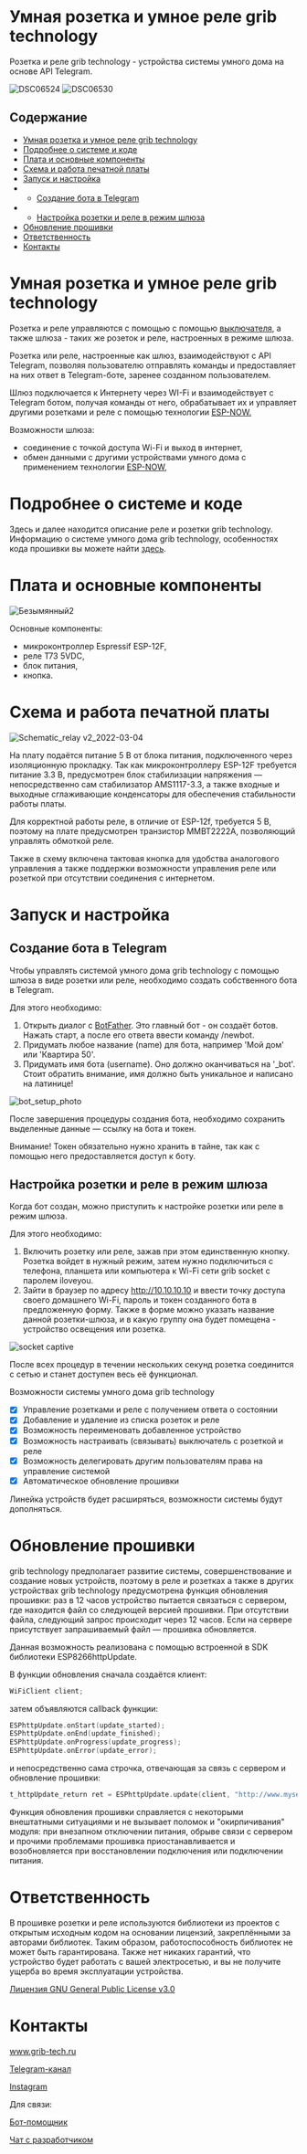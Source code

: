 # Умная розетка и умное реле grib technology
Розетка и реле grib technology - устройства системы умного дома на основе API Telegram.

![DSC06524](https://user-images.githubusercontent.com/84660518/156652191-d5a9511f-c55e-4593-9be8-8c6b3b57945d.jpg)
![DSC06530](https://user-images.githubusercontent.com/84660518/156652329-725f3acb-2d90-4d71-899d-be960b87dbc5.jpg)

## Содержание
- [Умная розетка и умное реле grib technology](#socket)
- [Подробнее о системе и коде](#code)
- [Плата и основные компоненты](#components)
- [Схема и работа печатной платы](#scheme)
- [Запуск и настройка](#usage)
- - [Создание бота в Telegram](#bot)
- - [Настройка розетки и реле в режим шлюза](#socket_setup)
- [Обновление прошивки](#update)
- [Ответственность](#responsibility)
- [Контакты](#contacts)


<a id="socket"></a>
# Умная розетка и умное реле grib technology

Розетка и реле управляются с помощью c помощью [выключателя](https://github.com/grib-technology/grib_switch), а также шлюза - таких же розеток и реле, настроенных в режиме шлюза.

Розетка или реле, настроенные как шлюз, взаимодействуют c API Telegram, позволяя пользователю отправлять команды и предоставляет на них ответ в Telegram-боте, заренее созданном пользователем. 

Шлюз подключается к Интернету через WI-Fi и взаимодействует с Telegram ботом, получая команды от него, обрабатывает их и управляет другими розетками и реле с помощью технологии [ESP-NOW.](https://www.espressif.com/en/products/software/esp-now/overview)

Возможности шлюза:

* соединение с точкой доступа Wi-Fi и выход в интернет,
* обмен данными с другими устройствами умного дома с применением технологии [ESP-NOW](https://www.espressif.com/en/products/software/esp-now/overview),


<a id="code"></a>
# Подробнее о системе и коде
Здесь и далее находится описание реле и розетки grib technology. Информацию о системе умного дома grib technology, особенностях кода прошивки вы можете найти [здесь](https://github.com/grib-technology/grib_socket_and_relay/blob/main/ABOUT.md).

<a id="components"></a>
# Плата и основные компоненты

![Безымянный2](https://user-images.githubusercontent.com/84660518/156656077-4f18c050-68e5-47ef-8cb8-3649ebe82644.png)

Основные компоненты:
 * микроконтроллер Espressif ESP-12F,
 * реле Т73 5VDC,
 * блок питания,
 * кнопка.

<a id="scheme"></a>
# Схема и работа печатной платы
![Schematic_relay v2_2022-03-04](https://user-images.githubusercontent.com/84660518/156656594-a3edc0f4-5103-4742-ace6-3b302aa78984.png)


На плату подаётся питание 5 В от блока питания, подключенного через изоляционную прокладку. Так как микроконтроллеру ESP-12F требуется питание 3.3 В, предусмотрен блок стабилизации напряжения — непосредственно сам стабилизатор AMS1117-3.3, а также входные и выходные сглаживающие конденсаторы для обеспечения стабильности работы платы. 

Для корректной работы реле, в отличие от ESP-12f, требуется 5 В, поэтому на плате предусмотрен транзистор MMBT2222A, позволяющий управлять обмоткой реле. 

Также в схему включена тактовая кнопка для удобства аналогового управления а также поддержки возможности управления реле или розеткой при отсутствии соединения с интернетом.

<a id="usage"></a>
# Запуск и настройка


<a id="bot"></a>
## Создание бота в Telegram

Чтобы управлять системой умного дома grib technology с помощью шлюза в виде розетки или реле, необходимо создать собственного бота в Telegram. 

Для этого необходимо: 

1. Открыть диалог с [BotFather](https://t.me/BotFather). Это главный бот - он создаёт ботов. Нажать старт, а после его ответа ввести команду /newbot.
2. Придумать любое название (name) для бота, например 'Мой дом' или 'Квартира 50'.
3. Придумать имя бота (username). Оно должно оканчиваться на '_bot'.
Стоит обратить внимание, имя должно быть уникальное и написано на латинице! 

![bot_setup_photo](https://sun9-16.userapi.com/impg/-nRxiS5cMcZzMEwY4AHRpcTjz620_PIXO3lhCQ/SQggVuj7LbE.jpg?size=643x708&quality=96&sign=7c06548da13f7d55b5b9700b7de150ec&type=album)

После завершения процедуры создания бота, необходимо сохранить выделенные данные — ссылку на бота и токен.

Внимание! Токен обязательно нужно хранить в тайне, так как с помощью него предоставляется доступ к боту.

<a id="socket_setup"></a>
## Настройка розетки и реле в режим шлюза

Когда бот создан, можно приступить к настройке розетки или реле в режим шлюза. 

Для этого необходимо: 

1. Включить розетку или реле, зажав при этом единственную кнопку. Розетка войдет в нужный режим, затем нужно подключиться с телефона, планшета или компьютера к Wi-Fi сети grib socket с паролем iloveyou.
2. Зайти в браузер по адресу http://10.10.10.10 и ввести точку доступа своего домашнего Wi-Fi, пароль и токен созданного бота в предложенную форму. Также в форме можно указать название данной розетки-шлюза, и в какую группу она будет помещена - устройство освещения или розетка.

![socket captive](https://user-images.githubusercontent.com/84660518/177988180-76cb5e63-52dc-4295-b2ac-93f6bd7b75bd.PNG)

После всех процедур в течении нескольких секунд розетка соединится с сетью и станет доступен весь её функционал.

Возможности системы умного дома grib technology
- [X] Управление розетками и реле с получением ответа о состоянии
- [X] Добавление и удаление из списка розеток и реле
- [X] Возможность переименовать добавленное устройство
- [X] Возможность настраивать (связывать) выключатель с розеткой и реле
- [X] Возможность делегировать другим пользователям права на управление системой
- [X] Автоматическое обновление прошивки

Линейка устройств будет расширяться, возможности системы будут дополняться. 


<a id="update"></a>
# Обновление прошивки

grib technology предполагает развитие системы, совершенствование и создание новых устройств, поэтому в реле и розетках а также в других устройствах grib technology предусмотрена функция обновления прошивки: раз в 12 часов устройство пытается связаться с сервером, где находится файл со следующей версией прошивки.
При отсутствии файла, следующий запрос происходит через 12 часов. Если на сервере присутствует запрашиваемый файл — прошивка обновляется. 

Данная возможность реализована с помощью встроенной в SDK библиотеки ESP8266httpUpdate.

В функции обновления сначала создаётся клиент:
```cpp
WiFiClient client;
```

затем объявляются callback функции:
```cpp
ESPhttpUpdate.onStart(update_started);
ESPhttpUpdate.onEnd(update_finished);
ESPhttpUpdate.onProgress(update_progress);
ESPhttpUpdate.onError(update_error);
```

и непосредственно сама строчка, отвечающая за связь с сервером и обновление прошивки:
```cpp
t_httpUpdate_return ret = ESPhttpUpdate.update(client, "http://www.myserver.ru/socket_v2.bin");
```

Функция обновления прошивки справляется с некоторыми внештатными ситуациями и не вызывает поломок и "окирпичивания" модуля: при внезапном отключении питания, обрыве связи с сервером и прочими проблемами прошивка приостанавливается и возобновляется при восстановлении подключения или подключении питания.


<a id="responsibility"></a>
# Ответственность

В прошивке розетки и реле используются библиотеки из проектов с открытым исходным кодом на основании лицензий, закреплёнными за авторами библиотек. Таким образом, работоспособность библиотек не может быть гарантирована. Также нет никаких гарантий, что устройство будет работать с вашей электросетью, и вы не получите ущерба во время эксплуатации устройства.

[Лицензия GNU General Public License v3.0](https://github.com/grib-technology/grib_socket_and_relay/blob/main/LICENSE.md)

<a id="contacts"></a>
# Контакты

www.grib-tech.ru

[Telegram-канал](t.me/grib_tech) 

[Instagram](instagram.com/grib.tech)

Для связи:

[Бот-помощник](t.me/grib_tech_bot) 

[Чат с разработчиком](t.me/rafflezy)

